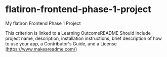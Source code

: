 # flatiron-frontend-phase-1-project
My flatiron Frontend Phase 1 Project

This criterion is linked to a Learning OutcomeREADME
Should include project name, description, installation instructions, brief description of how to use your app, a Contributor's Guide, and a License (https://www.makeareadme.com/)
